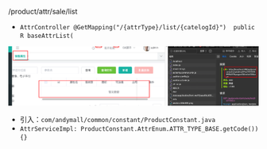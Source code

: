 /product/attr/sale/list

- `AttrController @GetMapping("/{attrType}/list/{catelogId}")  public R baseAttrList(`

![](BEFORE/附件/Pasted%20image%2020231130143219.png)


- 引入：`com/andymall/common/constant/ProductConstant.java`
- `AttrServiceImpl: ProductConstant.AttrEnum.ATTR_TYPE_BASE.getCode()) {}`